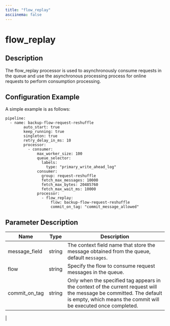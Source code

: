 ```yaml
---
title: "flow_replay"
asciinema: false
---
```


# flow_replay

## Description

The flow_replay processor is used to asynchronously consume requests in the queue and use the asynchronous processing process for online requests to perform consumption processing.

## Configuration Example

A simple example is as follows:

```
pipeline:
  - name: backup-flow-request-reshuffle
        auto_start: true
        keep_running: true
        singleton: true
        retry_delay_in_ms: 10
        processor:
          - consumer:
              max_worker_size: 100
              queue_selector:
                labels:
                  type: "primary_write_ahead_log"
              consumer:
                group: request-reshuffle
                fetch_max_messages: 10000
                fetch_max_bytes: 20485760
                fetch_max_wait_ms: 10000
              processor:
                - flow_replay:
                    flow: backup-flow-request-reshuffle
                    commit_on_tag: "commit_message_allowed"
```

## Parameter Description

| Name                    | Type   | Description                                                                                 |
| ----------------------- | ------ | ------------------------------------------------------------------------------------ |
| message_field             | string    | The context field name that store the message obtained from the queue, default `messages`.                          |
| flow          | string | Specify the flow to consume request messages in the queue.                                             |
| commit_on_tag | string | Only when the specified tag appears in the context of the current request will the message be committed. The default is empty, which means the commit will be executed once completed.
 |
